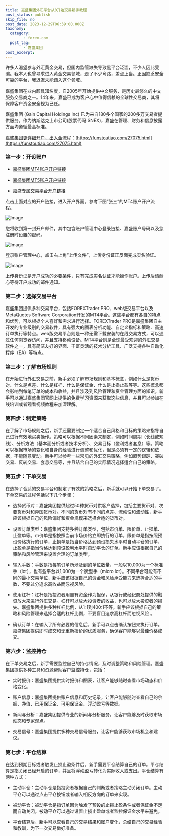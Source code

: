 ```yaml
---
title: 嘉盛集团外汇平台从0开始交易新手教程
post_status: publish
skip_file: no
post_date: 2023-12-29T06:39:00.000Z
taxonomy:
  category:
        - forex-com
  post_tag:
        - 嘉盛集团
post_excerpt: 
---
```

许多人渴望参与外汇黄金交易，但国内监管缺失导致黑平台泛滥，不少人因此受骗。我本人也曾寻求进入黄金交易领域，走了不少弯路，差点上当。正因缺乏安全可靠的平台，我迟迟未能踏入这个领域。

嘉盛集团在业内颇具知名度，自2005年开始提供中文服务，是历史最悠久的中文服务交易商之一。14年来，嘉盛已成为客户心中值得信赖的全球性交易商，其将保障客户资金安全视为己任。

嘉盛集团 (Gain Capital Holdings Inc) 已为来自180多个国家的200多万交易者提供服务。作为纳斯达克上市公司(股票代码:SNEX)，嘉盛在管理、财务和信息披露方面均遵循最高标准。

[嘉盛集团更详细开户，出入金流程](https://funstoutiao.com/27075.html)：[https://funstoutiao.com/27075.html](https://funstoutiao.com/27075.html)

### 第一步：开设账户

* [嘉盛集团MT4账户开户链接](https://s.ssgg.net/jsmt4)

* [嘉盛集团MT5账户开户链接](https://s.ssgg.net/jsmt5)

* [嘉盛专属交易平台开户链接](https://s.ssgg.net/js)

点击上面对应的开户链接，进入开户界面，参考下图“张三”的MT4账户开户流程。

![Image](https://prod-files-secure.s3.us-west-2.amazonaws.com/39ed1227-6d7d-4570-be36-9ccd4a2c4241/7a167aea-686b-400d-af59-4e18eb607a40/640.png?X-Amz-Algorithm=AWS4-HMAC-SHA256&X-Amz-Content-Sha256=UNSIGNED-PAYLOAD&X-Amz-Credential=ASIAZI2LB466QW4SDENC%2F20250829%2Fus-west-2%2Fs3%2Faws4_request&X-Amz-Date=20250829T101308Z&X-Amz-Expires=3600&X-Amz-Security-Token=IQoJb3JpZ2luX2VjEGEaCXVzLXdlc3QtMiJIMEYCIQDunqpPrTOHrA4XoXxMFd5XRZufbBL2m38lkornPjEoOgIhAM7WrHb6EpT4EPh1CJUWvRnpo7oadDz0N03glGaoX3PTKogECLr%2F%2F%2F%2F%2F%2F%2F%2F%2F%2FwEQABoMNjM3NDIzMTgzODA1Igz9ksmxXaN78Vor9qEq3AMb%2FMZCUltrPq49OF3wYcPmMW7RuoknDHV2Dke1CXBPofn%2FFW83FKdyosc9Kk%2BY9ROEV%2FKK15epr%2B8V2raXKpL0%2FOmoFqmJqUZfDSq%2B60%2F5mChN7ZiU6M%2FKYMDyAGOWLGxhuvEta8dxRRxRn1a67SWHldtDOW661dmtPGRWsmdLys75df5U3CA1Nc%2BxMdjyTGalU5%2Fwz8oGcZQWfBlNHyHDUmvRsxMlm%2FG13qwY73R0dDPfvY2Mp7LNpQjzAiRO8fcMIKWEif559VeFa9zOG2Ay4HXwhmYhcRvgDo2r5wD1HD1IdHHwfKuD5hRIzfYAWQp8xPnD8SyA5ueQGMREHjR%2BhBSUdFJlU80FrI3QHiIl4ogPrhuJZOLIz5NODMT8UDl1VPiTwaG4RxbdXbPgsNNUWEzySqAtUwYdwqdol38DB9hsC3Yvm%2Bgq4MRc1%2FlUe%2FMLrNdNIamLZ4FMIoyh6oWrkodd70%2FoNmbClmYqV9k0FVXVt7gk8jcyIC8AFmP1triYC94X1KujV%2BssSUwdXJpmkyGfsKzw9v%2FenDDwhaAwEqkFgIt7qBQFe0ODWq5WKrdtNfdqA9seAsMs5aT7fIY4Bi%2FAn4zan39AqZNQuDpuiiBe2loKkWDzwbJo4zD72cXFBjqkAduvyDKalObB0eJuY5vvXWMXA8VchO4PDLcSGAlbEL5NOJbAQy5oAetXY0cy%2BMi%2FzupWTT8pQ%2BnZ9lVH8eMqJ3X27fjDt%2F6WJS5mV0iQ8vX7pypxLyxWfDcyb67fxobqvll%2B%2BS8bie9vBfDHtzownQhoYxv5GIorpG%2BioONV%2Bsaz1YiYzj1kcb9IDJqjYsPzKdndaDwsil34OZap5YYK2DMCJCBR&X-Amz-Signature=defb6bc8f5e997dd6ca521cb91f1288abaa2192edea1f040d2c8e31c204c9974&X-Amz-SignedHeaders=host&x-amz-checksum-mode=ENABLED&x-id=GetObject)

您将收到第一封开户邮件，其中包含账户管理中心登录链接、嘉盛账户号码以及您注册时设置的密码。

![Image](https://prod-files-secure.s3.us-west-2.amazonaws.com/39ed1227-6d7d-4570-be36-9ccd4a2c4241/eaa1c6b3-2877-4284-a0e1-530e222c27fb/image.png?X-Amz-Algorithm=AWS4-HMAC-SHA256&X-Amz-Content-Sha256=UNSIGNED-PAYLOAD&X-Amz-Credential=ASIAZI2LB466QW4SDENC%2F20250829%2Fus-west-2%2Fs3%2Faws4_request&X-Amz-Date=20250829T101308Z&X-Amz-Expires=3600&X-Amz-Security-Token=IQoJb3JpZ2luX2VjEGEaCXVzLXdlc3QtMiJIMEYCIQDunqpPrTOHrA4XoXxMFd5XRZufbBL2m38lkornPjEoOgIhAM7WrHb6EpT4EPh1CJUWvRnpo7oadDz0N03glGaoX3PTKogECLr%2F%2F%2F%2F%2F%2F%2F%2F%2F%2FwEQABoMNjM3NDIzMTgzODA1Igz9ksmxXaN78Vor9qEq3AMb%2FMZCUltrPq49OF3wYcPmMW7RuoknDHV2Dke1CXBPofn%2FFW83FKdyosc9Kk%2BY9ROEV%2FKK15epr%2B8V2raXKpL0%2FOmoFqmJqUZfDSq%2B60%2F5mChN7ZiU6M%2FKYMDyAGOWLGxhuvEta8dxRRxRn1a67SWHldtDOW661dmtPGRWsmdLys75df5U3CA1Nc%2BxMdjyTGalU5%2Fwz8oGcZQWfBlNHyHDUmvRsxMlm%2FG13qwY73R0dDPfvY2Mp7LNpQjzAiRO8fcMIKWEif559VeFa9zOG2Ay4HXwhmYhcRvgDo2r5wD1HD1IdHHwfKuD5hRIzfYAWQp8xPnD8SyA5ueQGMREHjR%2BhBSUdFJlU80FrI3QHiIl4ogPrhuJZOLIz5NODMT8UDl1VPiTwaG4RxbdXbPgsNNUWEzySqAtUwYdwqdol38DB9hsC3Yvm%2Bgq4MRc1%2FlUe%2FMLrNdNIamLZ4FMIoyh6oWrkodd70%2FoNmbClmYqV9k0FVXVt7gk8jcyIC8AFmP1triYC94X1KujV%2BssSUwdXJpmkyGfsKzw9v%2FenDDwhaAwEqkFgIt7qBQFe0ODWq5WKrdtNfdqA9seAsMs5aT7fIY4Bi%2FAn4zan39AqZNQuDpuiiBe2loKkWDzwbJo4zD72cXFBjqkAduvyDKalObB0eJuY5vvXWMXA8VchO4PDLcSGAlbEL5NOJbAQy5oAetXY0cy%2BMi%2FzupWTT8pQ%2BnZ9lVH8eMqJ3X27fjDt%2F6WJS5mV0iQ8vX7pypxLyxWfDcyb67fxobqvll%2B%2BS8bie9vBfDHtzownQhoYxv5GIorpG%2BioONV%2Bsaz1YiYzj1kcb9IDJqjYsPzKdndaDwsil34OZap5YYK2DMCJCBR&X-Amz-Signature=1cb49e4ba24d7ef2ee6e42a40b94c8ab4a0190e6723a1a49ab8fbf07f39bba7c&X-Amz-SignedHeaders=host&x-amz-checksum-mode=ENABLED&x-id=GetObject)

登录账户管理中心，点击右上角“上传文件”，上传身份证正反面完成实名验证。

![Image](https://prod-files-secure.s3.us-west-2.amazonaws.com/39ed1227-6d7d-4570-be36-9ccd4a2c4241/54090639-09fc-46b4-a135-e0289f707147/image.png?X-Amz-Algorithm=AWS4-HMAC-SHA256&X-Amz-Content-Sha256=UNSIGNED-PAYLOAD&X-Amz-Credential=ASIAZI2LB466QW4SDENC%2F20250829%2Fus-west-2%2Fs3%2Faws4_request&X-Amz-Date=20250829T101308Z&X-Amz-Expires=3600&X-Amz-Security-Token=IQoJb3JpZ2luX2VjEGEaCXVzLXdlc3QtMiJIMEYCIQDunqpPrTOHrA4XoXxMFd5XRZufbBL2m38lkornPjEoOgIhAM7WrHb6EpT4EPh1CJUWvRnpo7oadDz0N03glGaoX3PTKogECLr%2F%2F%2F%2F%2F%2F%2F%2F%2F%2FwEQABoMNjM3NDIzMTgzODA1Igz9ksmxXaN78Vor9qEq3AMb%2FMZCUltrPq49OF3wYcPmMW7RuoknDHV2Dke1CXBPofn%2FFW83FKdyosc9Kk%2BY9ROEV%2FKK15epr%2B8V2raXKpL0%2FOmoFqmJqUZfDSq%2B60%2F5mChN7ZiU6M%2FKYMDyAGOWLGxhuvEta8dxRRxRn1a67SWHldtDOW661dmtPGRWsmdLys75df5U3CA1Nc%2BxMdjyTGalU5%2Fwz8oGcZQWfBlNHyHDUmvRsxMlm%2FG13qwY73R0dDPfvY2Mp7LNpQjzAiRO8fcMIKWEif559VeFa9zOG2Ay4HXwhmYhcRvgDo2r5wD1HD1IdHHwfKuD5hRIzfYAWQp8xPnD8SyA5ueQGMREHjR%2BhBSUdFJlU80FrI3QHiIl4ogPrhuJZOLIz5NODMT8UDl1VPiTwaG4RxbdXbPgsNNUWEzySqAtUwYdwqdol38DB9hsC3Yvm%2Bgq4MRc1%2FlUe%2FMLrNdNIamLZ4FMIoyh6oWrkodd70%2FoNmbClmYqV9k0FVXVt7gk8jcyIC8AFmP1triYC94X1KujV%2BssSUwdXJpmkyGfsKzw9v%2FenDDwhaAwEqkFgIt7qBQFe0ODWq5WKrdtNfdqA9seAsMs5aT7fIY4Bi%2FAn4zan39AqZNQuDpuiiBe2loKkWDzwbJo4zD72cXFBjqkAduvyDKalObB0eJuY5vvXWMXA8VchO4PDLcSGAlbEL5NOJbAQy5oAetXY0cy%2BMi%2FzupWTT8pQ%2BnZ9lVH8eMqJ3X27fjDt%2F6WJS5mV0iQ8vX7pypxLyxWfDcyb67fxobqvll%2B%2BS8bie9vBfDHtzownQhoYxv5GIorpG%2BioONV%2Bsaz1YiYzj1kcb9IDJqjYsPzKdndaDwsil34OZap5YYK2DMCJCBR&X-Amz-Signature=ec211d85ad4a60f31d7376a0d39d2444bc70577b714f3a6c8bc65f4b61ccdd9e&X-Amz-SignedHeaders=host&x-amz-checksum-mode=ENABLED&x-id=GetObject)

上传身份证是开户成功的必要条件，只有完成实名认证才能操作账户。上传后请耐心等待开户成功的邮件通知。

### 第二步：选择交易平台

嘉盛集团提供多种交易平台，包括FOREXTrader PRO、web版交易平台以及MetaQuotes Software Corporation开发的MT4平台。这些平台都有各自的特点和优势，可以根据个人喜好和需求进行选择。FOREXTrader PRO是嘉盛集团自主开发的专业级别的交易软件，具有强大的图表分析功能、自定义指标和策略、高速订单执行等特点。web版交易平台则是一种无需下载安装的在线交易方式，可以通过任何浏览器访问，并且支持移动设备。MT4平台则是全球最受欢迎的外汇交易软件之一，具有简洁友好的界面、丰富灵活的技术分析工具、广泛支持各种自动化程序（EA）等特点。

### 第三步：了解市场规则

在开始进行外汇交易之前，新手必须了解市场规则和基本概念，例如什么是货币对、什么是点差、什么是杠杆、什么是保证金、什么是止损止盈等等。这些概念都会影响到每笔订单的成本和收益，并且涉及到风险管理和资金管理方面的知识。新手可以通过嘉盛集团官网上提供的免费学习资源来获取这些信息，并且可以参加在线培训或者观看视频教程来加深理解。

### 第四步：制定策略

在了解了市场规则之后，新手还需要制定一个适合自己风格和目标的策略来指导自己进行有效地买卖操作。策略可以根据不同因素来制定，例如时间周期（长线或短线）、分析方法（基本面分析或者技术分析）、交易目标（盈利或者套息）等。策略可以根据市场的变化和自身的经验进行调整和优化，但是必须有一定的逻辑和依据，不能随意变动。新手可以参考一些常见的外汇交易策略，例如趋势跟踪、突破交易、反转交易、套息交易等，并且结合自己的实际情况选择适合自己的策略。

### 第五步：下单交易

在选择了合适的交易平台和制定了有效的策略之后，新手就可以开始下单交易了。下单交易的过程包括以下几个步骤：

* 选择货币对：嘉盛集团提供超过50种货币对供客户选择，包括主要货币对、次要货币对和异国货币对。不同的货币对有不同的点差、流动性和波动性，新手应该根据自己的风险偏好和资金规模来选择合适的货币对。

* 设置订单类型：嘉盛集团支持多种订单类型，包括市价单、限价单、止损单、止盈单等。市价单是指按照当前市场价格立即执行的订单，限价单是指按照预设价格执行的订单，止损单是指当价格达到预设损失水平时自动平仓的订单，止盈单是指当价格达到预设盈利水平时自动平仓的订单。新手应该根据自己的策略和风险管理来设置合理的订单类型。

* 输入手数：手数是指每笔订单所涉及到的单位数量，一般以10,000为一个标准手（lot），也有些平台以1,000为一个微型手（micro lot）。不同平台可能有不同的最小交易单位，新手应该根据自己的资金和风险承受能力来选择合适的手数，不要过分追求高收益而忽视风险。

* 使用杠杆：杠杆是指投资者用自有资金作为担保，从银行或经纪商处提供的融资放大来进行外汇交易。杠杆可以放大投资者的收益，也可以放大投资者的损失。嘉盛集团提供多种杠杆比例，从1:1到400:1不等。新手应该根据自己的策略和风险管理来选择合适的杠杆比例，不要盲目追求高杠杆而忽视风险 。

* 确认订单：在输入了所有必要的信息后，新手可以点击确认按钮来执行订单。嘉盛集团提供即时成交和无重新报价的优质服务，确保客户能够以最佳价格成交。

### 第六步：监控持仓

在下单交易之后，新手需要监控自己的持仓情况，及时调整策略和风险管理。嘉盛集团提供多种工具和资源帮助客户监控持仓，包括：

* 实时报价：嘉盛集团提供实时报价和图表，让客户能够随时查看市场动态和价格变化。

* 账户信息：嘉盛集团提供账户信息和历史记录，让客户能够随时查看自己的余额、净值、已用保证金、可用保证金、浮动盈亏等数据。

* 新闻与分析：嘉盛集团提供专业的新闻与分析服务，让客户能够及时获取市场动态和专家观点。

* 交易信号：嘉盛集团提供多种交易信号服务，让客户能够获取市场机会和建议。

### 第七步：平仓结算

在达到预期目标或者触发止损止盈条件后，新手需要平仓结算自己的订单。平仓结算是指关闭已经开启的订单，并且将浮动盈亏转化为实际收入或支出。平仓结算有两种方式：

* 主动平仓：主动平仓是指投资者根据自己的判断或者策略主动关闭订单。主动平仓可以通过点击平仓按钮或者输入相反方向的订单来实现。

* 被动平仓：被动平仓是指订单因为触发了预设的止损止盈条件或者保证金不足而自动关闭。被动平仓可以通过设置止损止盈单或者监控保证金水平来避免。

* 平仓结算后，新手可以查看自己的交易结果和账户变化，总结自己的交易经验和教训，为下一次交易做好准备。